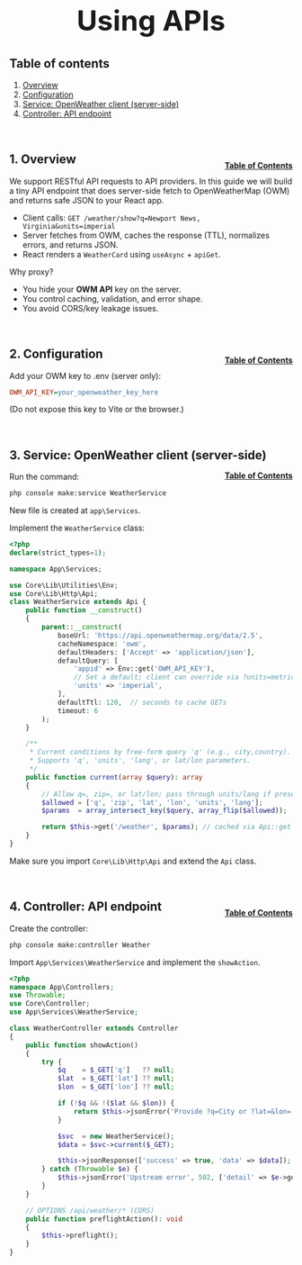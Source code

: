 <h1 style="font-size: 50px; text-align: center;">Using APIs</h1>

## Table of contents
1. [Overview](#overview)
2. [Configuration](#configuration)
3. [Service: OpenWeather client (server-side)](#service)
4. [Controller: API endpoint](#controller)
<br>

## 1. Overview <a id="overview"></a><span style="float: right; font-size: 14px; padding-top: 15px;">[Table of Contents](#table-of-contents)</span>
We support RESTful API requests to API providers.  In this guide we will build a tiny API endpoint that does server-side fetch to OpenWeatherMap (OWM) and returns safe JSON to your React app.
- Client calls: `GET /weather/show?q=Newport News, Virginia&units=imperial`
- Server fetches from OWM, caches the response (TTL), normalizes errors, and returns JSON.
- React renders a `WeatherCard` using `useAsync` + `apiGet`.

Why proxy?
- You hide your **OWM API** key on the server.
- You control caching, validation, and error shape.
- You avoid CORS/key leakage issues.

<br>

## 2. Configuration <a id="configuration"></a><span style="float: right; font-size: 14px; padding-top: 15px;">[Table of Contents](#table-of-contents)</span>
Add your OWM key to .env (server only):
```ini
OWM_API_KEY=your_openweather_key_here
```
(Do not expose this key to Vite or the browser.)

<br>

## 3. Service: OpenWeather client (server-side) <a id="service"></a><span style="float: right; font-size: 14px; padding-top: 15px;">[Table of Contents](#table-of-contents)</span>
Run the command:
```sh
php console make:service WeatherService
```

New file is created at `app\Services`.

Implement the `WeatherService` class:
```php
<?php
declare(strict_types=1);

namespace App\Services;

use Core\Lib\Utilities\Env;
use Core\Lib\Http\Api;
class WeatherService extends Api {
    public function __construct()
    {
        parent::__construct(
            baseUrl: 'https://api.openweathermap.org/data/2.5',
            cacheNamespace: 'owm',
            defaultHeaders: ['Accept' => 'application/json'],
            defaultQuery: [
                'appid' => Env::get('OWM_API_KEY'),
                // Set a default; client can override via ?units=metric|imperial
                'units' => 'imperial',
            ],
            defaultTtl: 120,  // seconds to cache GETs
            timeout: 6
        );
    }

    /**
     * Current conditions by free-form query 'q' (e.g., city,country).
     * Supports 'q', 'units', 'lang', or lat/lon parameters.
     */
    public function current(array $query): array
    {
        // Allow q=, zip=, or lat/lon; pass through units/lang if present
        $allowed = ['q', 'zip', 'lat', 'lon', 'units', 'lang'];
        $params  = array_intersect_key($query, array_flip($allowed));

        return $this->get('/weather', $params); // cached via Api::get
    }
}
```

Make sure you import `Core\Lib\Http\Api` and extend the `Api` class.

<br>

## 4. Controller: API endpoint <a id="controller"></a><span style="float: right; font-size: 14px; padding-top: 15px;">[Table of Contents](#table-of-contents)</span>
Create the controller:
```sh
php console make:controller Weather
```

Import `App\Services\WeatherService` and implement the `showAction`.

```php
<?php
namespace App\Controllers;
use Throwable;
use Core\Controller;
use App\Services\WeatherService;

class WeatherController extends Controller
{
    public function showAction()
    {
        try {
            $q    = $_GET['q']   ?? null;
            $lat  = $_GET['lat'] ?? null;
            $lon  = $_GET['lon'] ?? null;

            if (!$q && !($lat && $lon)) {
                return $this->jsonError('Provide ?q=City or ?lat=&lon=', 422);
            }

            $svc  = new WeatherService();
            $data = $svc->current($_GET);

            $this->jsonResponse(['success' => true, 'data' => $data]);
        } catch (Throwable $e) {
            $this->jsonError('Upstream error', 502, ['detail' => $e->getMessage()]);
        }
    }

    // OPTIONS /api/weather/* (CORS)
    public function preflightAction(): void
    {
        $this->preflight();
    }
}
```